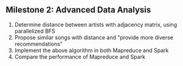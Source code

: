 ## Milestone 2: Advanced Data Analysis

1. Determine distance between artists with adjacency matrix, using parallelized BFS
2. Propose similar songs with distance and "provide more diverse recommendations"
3. Implement the above algorithm in both Mapreduce and Spark
4. Compare the performance of Mapreduce and Spark
